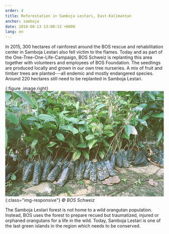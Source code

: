 ```yaml
---
order: 4
title: Reforestation in Samboja Lestari, East-Kalimantan
anchor: samboja
date: 2018-08-13 13:08:13 +0000
lang: en
---
```

In 2015, 300 hectares of rainforest around the BOS rescue and rehabilitation center in Samboja Lestari also fell victim to the flames. Today and as part of the One-Tree-One-Life-Campaign, BOS Schweiz is replanting this area together with volunteers and employees of BOS Foundation. The seedlings are produced locally and grown in our own tree nurseries. A mix of fruit and timber trees are planted---all endemic and mostly endangered species. Around 220 hectares still need to be replanted in Samboja Lestari. 

{:figure .image.right}
![Setzlinge](/assets/img/setzlinge.jpg){:class="img-responsive"}
_&copy; BOS Schweiz_

The Samboja Lestari forest is not home to a wild orangutan population. Instead, BOS uses the forest to prepare recued but traumatized, injured or orphaned orangutans for a life in the wild. Today, Samboja Lestari is one of the last green islands in the region which needs to be conserved. 